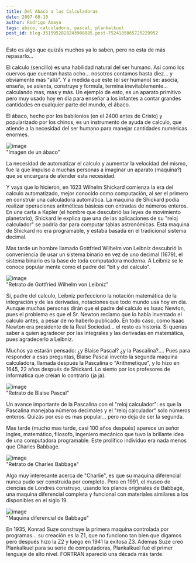 ```yaml
---
title: Del Abaco a las Calculadoras
date: 2007-08-10
author: Rodrigo Amaya
tags: abaco, calculadora, pascal, plankalkuel
post_id: blog-3515952828243908885.post-7524185065725229952
---
```


Esto es algo que quizás muchos ya lo saben, pero no esta de más repasarlo...

El calculo (sencillo) es una habilidad natural del ser humano. Así como los cuervos que cuentan hasta ocho... nosotros contamos hasta diez... y obviamente más "allá". Y a medida que este (el ser humano) se: asocia, enseña, se asienta, construye y formula, termina inevitablemente... calculando mas, mas y más. Un ejemplo de esto, es un aparato primitivo pero muy usado hoy en día para enseñar a los infantes a contar grandes cantidades en cualquier parte del mundo, el ábaco.

El ábaco, hecho por los babilonios (en el 2400 antes de Cristo) y popularizado por los chinos, es un instrumento de ayuda de calculo, que atiende a la necesidad del ser humano para manejar cantidades numéricas enormes.

![image](https://bp3.blogger.com/_ayvorITawE4/RsRbMvK3CcI/AAAAAAAAAbo/a1ADB_7A-QM/s320/abaco.JPG)    
"Imagen de un
ábaco"

La necesidad de automatizar el calculo y aumentar la velocidad del mismo, fue la que impulso a muchas personas a imaginar un aparato (maquina?) que se encargara de atender esta necesidad.

Y vaya que lo hicieron, en 1623 Wilhelm Shickard comienza la era del calculo automatizado, mejor conocido como computación, al ser el primero en construir una calculadora automática. La maquina de Shickard podía realizar operaciones aritméticas básicas con entradas de números enteros. En una carta a Kepler (el hombre que descubrió las leyes de movimiento planetario), Shickard le explica que una de las aplicaciones de su "reloj calculador" se podría dar para computar tablas astronómicas. Esta maquina de Shickard no era programable, y estaba basada en el tradicional sistema decimal.

Mas tarde un hombre llamado Gottfried Wilhelm von Leibniz descubrió la conveniencia de usar un sistema binario en vez de uno decimal (1679), el sistema binario es la base de toda computadora moderna. A Leibniz se le conoce popular mente como el padre del "bit y del calculo".

![image](https://bp3.blogger.com/_ayvorITawE4/RsRcEvK3CfI/AAAAAAAAAcA/9hcVs7Ekoi4/s320/Gottfried_Wilhelm_von_Leibniz.jpg)    
"Retrato de Gottfried
Wilhelm von Leibniz"

Si, padre del calculo, Leibniz perfecciono la notación matemática de la integración y de las derivadas, notaciones que todo mundo usa hoy en día. Aunque muchas personas dirán que el padre del calculo es Isaac Newton, pues el problema es que el Sr. Newton reclamo que lo había inventado el calculo antes, a pesar de no haberlo publicado. En todo caso, como Isaac Newton era presidente de la Real Sociedad... el resto es historia. Si querías saber a quien agradecer por las integrales y las derivadas en matemática, pues agradecerlo a Leibniz.

Muchos ya estarán pensado: ¿y Blaise Pascal? ¿y la Pascalina?.... Pues para responder a esas preguntas, Blaise Pascal invento la segunda maquina calculadora, llamada después la Pascalina o "Arithmetique", y lo hizo en 1645, 22 años después de Shickard. Lo siento por los profesores de informática que creían lo contrario (ja ja).

![image](https://bp3.blogger.com/_ayvorITawE4/RsRbjvK3CdI/AAAAAAAAAbw/EtFmlKfwrbA/s320/Blaise_Pascal.jpeg)    
"Retrato de Blaise
Pascal"

Un avance importante de la Pascalina con el "reloj calculador": es que la Pascalina manejaba números decimales y el "reloj calculador" solo números enteros. Quizás por eso es mas popular... pero no deja de ser la segunda.

Mas tarde (mucho mas tarde, casi 100 años después) aparece un señor ingles, matemático, filosofo, ingeniero mecánico que tuvo la brillante idea de una computadora programable. Este prolífico individuo era nada menos que Charles Babbage.

![image](https://bp1.blogger.com/_ayvorITawE4/RsRbyPK3CeI/AAAAAAAAAb4/x8Q6wKXE-YI/s320/CharlesBabbage.jpg)    
"Retrato de Charles
Babbage"

Algo muy interesante acerca de "Charlie", es que su maquina diferencial nunca pudo ser construida por completo. Pero en 1991, el museo de ciencias de Londres construyo, usando los planos originales de Babbage, una maquina diferencial completa y funcional con materiales similares a los disponibles en el siglo 19.

![image](https://bp3.blogger.com/_ayvorITawE4/RsRccvK3CgI/AAAAAAAAAcI/tWcB8W259i4/s320/diferencial.jpg)    
"Maquina diferencial de
Babbage"

En 1935, Konrad Suze construye la primera maquina controlada por programas... su creación es la Z1, que no funciono tan bien que digamos pero después hizo la Z2 y luego en 1941 la exitosa Z3. Ademas Suze creo Plankalkuel para su serie de computadoras, Plankalkuel fué el primer lenguaje de alto nivel. FORTRAN apareció una década más tarde.